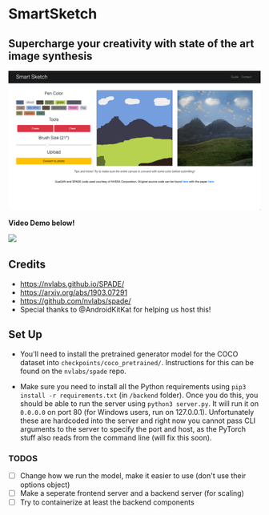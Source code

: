 # SmartSketch

## Supercharge your creativity with state of the art image synthesis

![promo.png](docs/promo.png)

**Video Demo below!**

[![](http://img.youtube.com/vi/HfsO59TCnq8/0.jpg)](http://www.youtube.com/watch?v=HfsO59TCnq8 "AI Background Landscape Painting Using SmartSketch XYZ")

## Credits

- https://nvlabs.github.io/SPADE/
- https://arxiv.org/abs/1903.07291
- https://github.com/nvlabs/spade/
- Special thanks to @AndroidKitKat for helping us host this!

## Set Up

- You'll need to install the pretrained generator model for the COCO dataset into `checkpoints/coco_pretrained/`. Instructions for this can be found on the `nvlabs/spade` repo.

- Make sure you need to install all the Python requirements using `pip3 install -r requirements.txt` (in `/backend` folder). Once you do this, you should be able to run the server using `python3 server.py`. It will run it on `0.0.0.0` on port 80 (for Windows users, run on 127.0.0.1). Unfortunately these are hardcoded into the server and right now you cannot pass CLI arguments to the server to specify the port and host, as the PyTorch stuff also reads from the command line (will fix this soon).

### TODOS

- [ ] Change how we run the model, make it easier to use (don't use their options object)
- [ ] Make a seperate frontend server and a backend server (for scaling)
- [ ] Try to containerize at least the backend components
